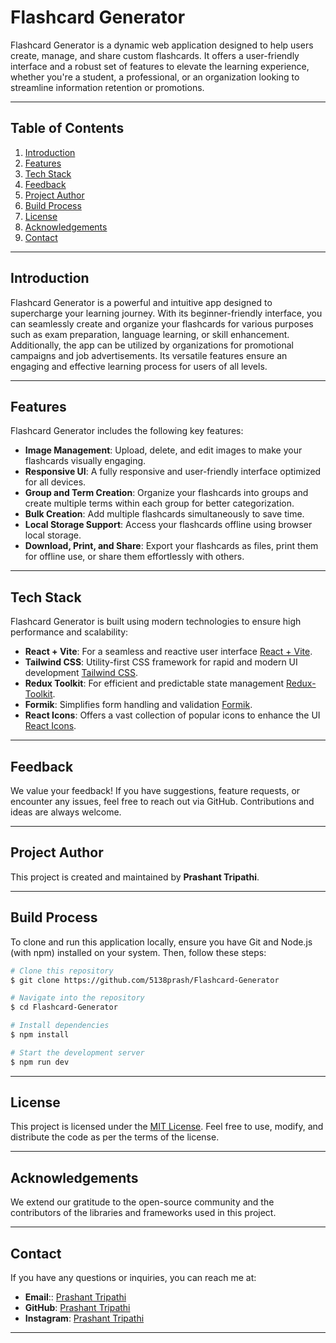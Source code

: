 # Flashcard Generator

Flashcard Generator is a dynamic web application designed to help users create, manage, and share custom flashcards. It offers a user-friendly interface and a robust set of features to elevate the learning experience, whether you're a student, a professional, or an organization looking to streamline information retention or promotions.

---

## Table of Contents
1. [Introduction](#introduction)
2. [Features](#features)
3. [Tech Stack](#tech-stack)
4. [Feedback](#feedback)
5. [Project Author](#project-author)
6. [Build Process](#build-process)
7. [License](#license)
8. [Acknowledgements](#acknowledgements)
9. [Contact](#contact)

---

## Introduction
Flashcard Generator is a powerful and intuitive app designed to supercharge your learning journey. With its beginner-friendly interface, you can seamlessly create and organize your flashcards for various purposes such as exam preparation, language learning, or skill enhancement. Additionally, the app can be utilized by organizations for promotional campaigns and job advertisements. Its versatile features ensure an engaging and effective learning process for users of all levels.

---

## Features
Flashcard Generator includes the following key features:

- **Image Management**: Upload, delete, and edit images to make your flashcards visually engaging.
- **Responsive UI**: A fully responsive and user-friendly interface optimized for all devices.
- **Group and Term Creation**: Organize your flashcards into groups and create multiple terms within each group for better categorization.
- **Bulk Creation**: Add multiple flashcards simultaneously to save time.
- **Local Storage Support**: Access your flashcards offline using browser local storage.
- **Download, Print, and Share**: Export your flashcards as files, print them for offline use, or share them effortlessly with others.

---

## Tech Stack
Flashcard Generator is built using modern technologies to ensure high performance and scalability:

- **React + Vite**: For a seamless and reactive user interface [React + Vite](https://vite.dev/).
- **Tailwind CSS**: Utility-first CSS framework for rapid and modern UI development [Tailwind CSS](https://tailwindcss.com/).
- **Redux Toolkit**: For efficient and predictable state management [Redux-Toolkit](https://redux-toolkit.js.org/introduction/getting-started).
- **Formik**: Simplifies form handling and validation [Formik](https://formik.org/docs/overview).
- **React Icons**: Offers a vast collection of popular icons to enhance the UI [React Icons](https://react-icons.github.io/react-icons/).

---

## Feedback
We value your feedback! If you have suggestions, feature requests, or encounter any issues, feel free to reach out via GitHub. Contributions and ideas are always welcome.

---

## Project Author
This project is created and maintained by **Prashant Tripathi**.

---

## Build Process
To clone and run this application locally, ensure you have Git and Node.js (with npm) installed on your system. Then, follow these steps:

```bash
# Clone this repository
$ git clone https://github.com/5138prash/Flashcard-Generator

# Navigate into the repository
$ cd Flashcard-Generator

# Install dependencies
$ npm install

# Start the development server
$ npm run dev
```

---

## License
This project is licensed under the [MIT License](LICENSE). Feel free to use, modify, and distribute the code as per the terms of the license.

---

## Acknowledgements
We extend our gratitude to the open-source community and the contributors of the libraries and frameworks used in this project.

---

## Contact
If you have any questions or inquiries, you can reach me at:

- **Email**:: [Prashant Tripathi](prashanttripathi1310@gmail.com)
- **GitHub**: [Prashant Tripathi](https://github.com/5138prash)
- **Instagram**: [Prashant Tripathi](https://www.instagram.com/prsanttripathi/)

---


